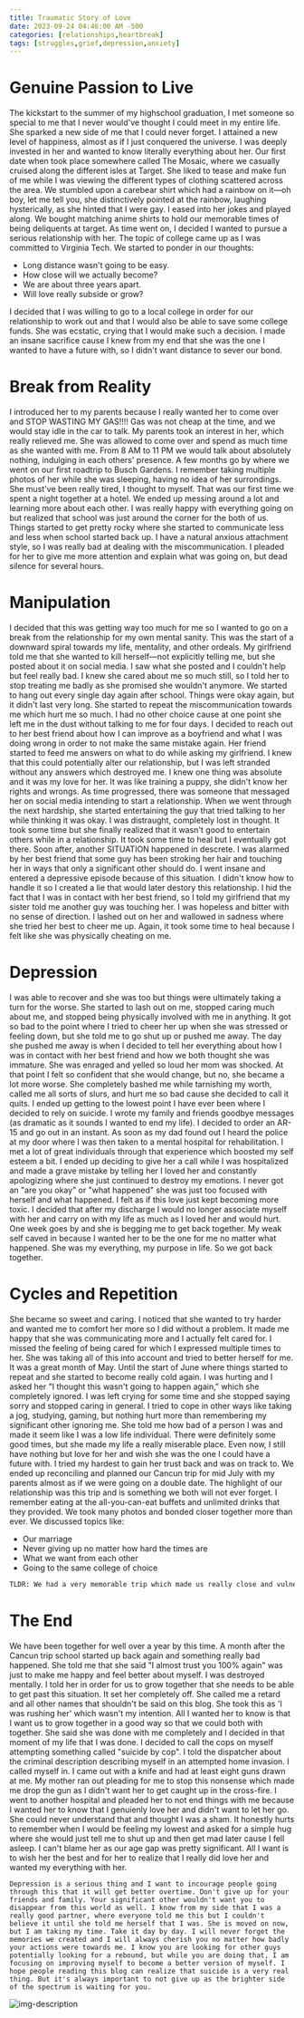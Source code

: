 ```yaml
---
title: Traumatic Story of Love
date: 2023-09-24 04:46:00 AM -500
categories: [relationships,heartbreak]
tags: [struggles,grief,depression,anxiety]
---
```


# Genuine Passion to Live

The kickstart to the summer of my highschool graduation, I met someone so special to me that I never would've thought I could meet in my entire life. She sparked a new side of me that I could never forget. I attained a new level of happiness, almost as if I just conquered the universe. I was deeply invested in her and wanted to know literally everything about her. Our first date when took place somewhere called The Mosaic, where we casually cruised along the different isles at Target. She liked to tease and make fun of me while I was viewing the different types of clothing scattered across the area. We stumbled upon a carebear shirt which had a rainbow on it—oh boy, let me tell you, she distinctively pointed at the rainbow, laughing hysterically, as she hinted that I were gay. I eased into her jokes and played along. We bought matching anime shirts to hold our memorable times of being deliquents at target. As time went on, I decided I wanted to pursue a serious relationship with her. The topic of college came up as I was committed to Virginia Tech. We started to ponder in our thoughts:
* Long distance wasn't going to be easy.
* How close will we actually become?
* We are about three years apart.
* Will love really subside or grow?

I decided that I was willing to go to a local college in order for our relationship to work out and that I would also be able to save some college funds. She was ecstatic, crying that I would make such a decision. I made an insane sacrifice cause I knew from my end that she was the one I wanted to have a future with, so I didn't want distance to sever our bond. 
# Break from Reality

I introduced her to my parents because I really wanted her to come over and STOP WASTING MY GAS!!!! Gas was not cheap at the time, and we would stay idle in the car to talk. My parents took an interest in her, which really relieved me. She was allowed to come over and spend as much time as she wanted with me. From 8 AM to 11 PM we would talk about absolutely nothing, indulging in each others' presence. A few months go by where we went on our first roadtrip to Busch Gardens. I remember taking multiple photos of her while she was sleeping, having no idea of her surrondings. She must've been really tired, I thought to myself. That was our first time we spent a night together at a hotel. We ended up messing around a lot and learning more about each other. I was really happy with everything going on but realized that school was just around the corner for the both of us. Things started to get pretty rocky where she started to communicate less and less when school started back up. I have a natural anxious attachment style, so I was really bad at dealing with the miscommunication. I pleaded for her to give me more attention and explain what was going on, but dead silence for several hours.

# Manipulation

I decided that this was getting way too much for me so I wanted to go on a break from the relationship for my own mental sanity. This was the start of a downward spiral towards my life, mentality, and other ordeals. My girlfriend told me that she wanted to kill herself—not explicitly telling me, but she posted about it on social media. I saw what she posted and I couldn't help but feel really bad. I knew she cared about me so much still, so I told her to stop treating me badly as she promised she wouldn't anymore. We started to hang out every single day again after school. Things were okay again, but it didn't last very long. She started to repeat the miscommunication towards me which hurt me so much. I had no other choice cause at one point she left me in the dust without talking to me for four days. I decided to reach out to her best friend about how I can improve as a boyfriend and what I was doing wrong in order to not make the same mistake again. Her friend started to feed me answers on what to do while asking my girlfriend. I knew that this could potentially alter our relationship, but I was left stranded without any answers which destroyed me. I knew one thing was absolute and it was my love for her. It was like training a puppy, she didn't know her rights and wrongs. As time progressed, there was someone that messaged her on social media intending to start a relationship. When we went through the next hardship, she started entertaining the guy that tried talking to her while thinking it was okay. I was distraught, completely lost in thought. It took some time but she finally realized that it wasn't good to entertain others while in a relationship. It took some time to heal but I eventually got there. Soon after, another SITUATION happened in descrete. I was alarmed by her best friend that some guy has been stroking her hair and touching her in ways that only a significant other should do. I went insane and entered a depressive episode because of this situation. I didn't know how to handle it so I created a lie that would later destory this relationship. I hid the fact that I was in contact with her best friend, so I told my girlfriend that my sister told me another guy was touching her. I was hopeless and bitter with no sense of direction. I lashed out on her and wallowed in sadness where she tried her best to cheer me up. Again, it took some time to heal because I felt like she was physically cheating on me.

# Depression

I was able to recover and she was too but things were ultimately taking a turn for the worse. She started to lash out on me, stopped caring much about me, and stopped being physically involved with me in anything. It got so bad to the point where I tried to cheer her up when she was stressed or feeling down, but she told me to go shut up or pushed me away. The day she pushed me away is when I decided to tell her everything about how I was in contact with her best friend and how we both thought she was immature. She was enraged and yelled so loud her mom was shocked. At that point I felt so confident that she would change, but no, she became a lot more worse. She completely bashed me while tarnishing my worth, called me all sorts of slurs, and hurt me so bad cause she decided to call it quits. I ended up getting to the lowest point I have ever been where I decided to rely on suicide. I wrote my family and friends goodbye messages (as dramatic as it sounds I wanted to end my life). I decided to order an AR-15 and go out in an instant. As soon as my dad found out I heard the police at my door where I was then taken to a mental hospital for rehabilitation. I met a lot of great individuals through that experience which boosted my self esteem a bit. I ended up deciding to give her a call while I was hospitalized and made a grave mistake by telling her I loved her and constantly apologizing where she just continued to destroy my emotions. I never got an "are you okay" or "what happened" she was just too focused with herself and what happened. I felt as if this love just kept becoming more toxic. I decided that after my discharge I would no longer associate myself with her and carry on with my life as much as I loved her and would hurt. One week goes by and she is begging me to get back together. My weak self caved in because I wanted her to be the one for me no matter what happened. She was my everything, my purpose in life. So we got back together.

# Cycles and Repetition

She became so sweet and caring. I noticed that she wanted to try harder and wanted me to comfort her more so I did without a problem. It made me happy that she was communicating more and I actually felt cared for. I missed the feeling of being cared for which I expressed multiple times to her. She was taking all of this into account and tried to better herself for me. It was a great month of May. Until the start of June where things started to repeat and she started to become really cold again. I was hurting and I asked her "I thought this wasn't going to happen again," which she completely ignored. I was left crying for some time and she stopped saying sorry and stopped caring in general. I tried to cope in other ways like taking a jog, studying, gaming, but nothing hurt more than remembering my significant other ignoring me. She told me how bad of a person I was and made it seem like I was a low life individual. There were definitely some good times, but she made my life a really miserable place. Even now, I still have nothing but love for her and wish she was the one I could have a future with. I tried my hardest to gain her trust back and was on track to. We ended up reconciling and planned our Cancun trip for mid July with my parents almost as if we were going on a double date. The highlight of our relationship was this trip and is something we both will not ever forget. I remember eating at the all-you-can-eat buffets and unlimited drinks that they provided. We took many photos and bonded closer together more than ever. We discussed topics like:

* Our marriage
* Never giving up no matter how hard the times are
* What we want from each other
* Going to the same college of choice

```bash
TLDR: We had a very memorable trip which made us really close and vulnerable
```

# The End

We have been together for well over a year by this time. A month after the Cancun trip school started up back again and something really bad happened. She told me that she said "I almost trust you 100% again" was just to make me happy and feel better about myself. I was destroyed mentally. I told her in order for us to grow together that she needs to be able to get past this situation. It set her completely off. She called me a retard and all other names that shouldn't be said on this blog. She took this as 'I was rushing her' which wasn't my intention. All I wanted her to know is that I want us to grow together in a good way so that we could both with together. She said she was done with me completely and I decided in that moment of my life that I was done. I decided to call the cops on myself attempting something called "suicide by cop". I told the dispatcher about the criminal description describing myself in an attempted home invasion. I called myself in. I came out with a knife and had at least eight guns drawn at me. My mother ran out pleading for me to stop this nonsense which made me drop the gun as I didn't want her to get caught up in the cross-fire. I went to another hospital and pleaded her to not end things with me because I wanted her to know that I genuienly love her and didn't want to let her go. She could never understand that and thought I was a sham. It honestly hurts to remember when I would be feeling my lowest and asked for a simple hug where she would just tell me to shut up and then get mad later cause I fell asleep. I can't blame her as our age gap was pretty significant. All I want is to wish her the best and for her to realize that I really did love her and wanted my everything with her.

```Depression is a serious thing and I want to incourage people going through this that it will get better overtime. Don't give up for your friends and family. Your significant other wouldn't want you to disappear from this world as well. I know from my side that I was a really good partner, where everyone told me this but I couldn't believe it until she told me herself that I was. She is moved on now, but I am taking my time. Take it day by day. I will never forget the memories we created and I will always cherish you no matter how badly your actions were towards me. I know you are looking for other guys potentially looking for a rebound, but while you are doing that, I am focusing on improving myself to become a better version of myself. I hope people reading this blog can realize that suicide is a very real thing. But it's always important to not give up as the brighter side of the spectrum is waiting for you. ```

![img-description](https://cdn.discordapp.com/attachments/431944012555878402/1155426022582403122/IMG_3483.JPG)